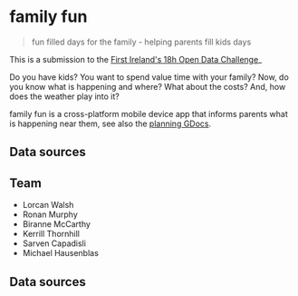 # family fun

> fun filled days for the family - helping parents fill kids days

This is a submission to the [First Ireland's 18h Open Data Challenge](http://www.inventorium.org/events)_  

Do you have kids? You want to spend value time with your family? Now, do you know what is happening and where? What about the costs? And, how does the weather play into it?

family fun is a cross-platform mobile device app that informs parents what is happening near them, see also the [planning GDocs](https://docs.google.com/document/d/1GRg0JNQ_Z0w-Xc-NNWgAGkLBwY9Na2_xA2aOkQebDY0/edit).


## Data sources




## Team

* Lorcan Walsh
* Ronan Murphy
* Biranne McCarthy
* Kerrill Thornhill
* Sarven Capadisli
* Michael Hausenblas

## Data sources
